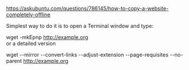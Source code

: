 https://askubuntu.com/questions/786145/how-to-copy-a-website-completely-offline

Simplest way to do it is to open a Terminal window and type:

wget -mkEpnp http://example.org  
or a detailed version

wget --mirror --convert-links --adjust-extension --page-requisites 
--no-parent http://example.org